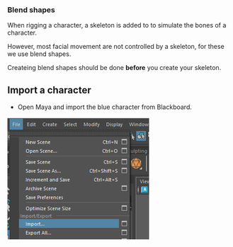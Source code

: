 ### Blend shapes

When rigging a character, a skeleton is added to to simulate the bones of a character. 

However, most facial movement are not controlled by a skeleton, for these we use blend shapes.

Createing blend shapes should be done **before** you create your skeleton.

## Import a character

- Open Maya and import the blue character from Blackboard.

![](images/import_model.png)

